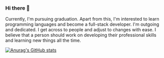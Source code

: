 ### Hi there 👋

Currently, I'm pursuing graduation. Apart from this, I'm interested to learn programming languages and become a full-stack developer. I'm outgoing and dedicated. I get across to people and adjust to changes with ease. I believe that a person should work on developing their professional skills and learning new things all the time.

[![Anurag's GitHub stats](https://github-readme-stats.vercel.app/api?username=codewithalishakhan)](https://github.com/anuraghazra/github-readme-stats)

